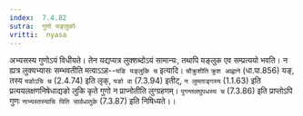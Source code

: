 ```yaml
---
index:  7.4.82
sutra:  गुणो यङ्लुकोः
vritti:  nyasa
---
```


अभ्यसस्य गुणोऽयं विधीयते। तेन यद्यप्यत्र लुक्शब्दोऽयं सामान्यः, तथापि यङ्लुक एव सम्प्रत्ययो भवति। न ह्यत्र लुक्यभ्यासः सम्भवतीति मत्वाऽऽह--`यङि यङ्लुकि च` इत्यादि। `चौक्रुशीति` `क्रुश आह्वाने` (धा.पा.856) यङ्, तस्य `यङोऽचि च` (2.4.74) इति लृक्, `यङो वा` (7.3.94) इतीट्, `न लुमताङ्गस्य` (1.1.63) इति प्रत्ययलक्षणनिषेधाद्यङो लुकि कृते गुणो न प्राप्नोतीति लुग्ग्रहणम्। `पुगन्तलघुपधस्य च` (7.3.86) इति प्राप्तोऽपि गुणः `नाभ्यस्तस्याचि पिति सार्वधातुके` (7.3.87) इति निषिध्यते।।


